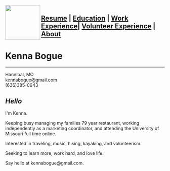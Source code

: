 <img src="Kenna.png" align="left" width="110" height="110" >

## **[Resume](README.md) | [Education](education.md) | [Work Experience](experience.md)| [Volunteer Experience](volunteer.md) | [About](about.md)**

# Kenna Bogue
---------

Hannibal, MO         
kennabogue@gmail.com         
(636)385-0643

## _Hello_

<p>I'm Kenna.<br>

<p>Keeping busy managing my families 79 year restaurant, working independently as a marketing coordinator, and attending the University of Missouri full time online.<br>

<p>Interested in traveling, music, hiking, kayaking, and volunteerism.<br>

<p>Seeking to learn more, work hard, and love life.<br>

<p>Say hello at kennabogue@gmail.com.<p>

